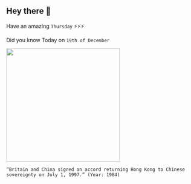 ## Hey there 👋
Have an amazing `Thursday` ⚡⚡⚡

Did you know Today on `19th of December`
 
 [<img src="https://i.insider.com/59574185bb35030a49690451?width=1136&format=jpeg" width="300" />](https://www.history.com/this-day-in-history/britain-agrees-to-return-hong-kong-to-china#:~:text=In%20the%20Hall%20of%20the,extension%20of%20its%20capitalist%20system.) 
 ```
“Britain and China signed an accord returning Hong Kong to Chinese sovereignty on July 1, 1997.” (Year: 1984)
```
